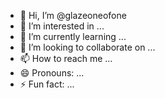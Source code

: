 - 👋 Hi, I’m @glazeoneofone
- 👀 I’m interested in ...
- 🌱 I’m currently learning ...
- 💞️ I’m looking to collaborate on ...
- 📫 How to reach me ...
- 😄 Pronouns: ...
- ⚡ Fun fact: ...

<!---
glazeoneofone/glazeoneofone is a ✨ special ✨ repository because its `README.md` (this file) appears on your GitHub profile.
You can click the Preview link to take a look at your changes.
--->
